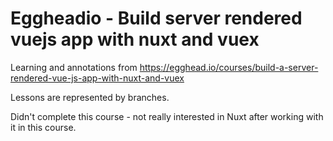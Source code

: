 # Eggheadio - Build server rendered vuejs app with nuxt and vuex

Learning and annotations from https://egghead.io/courses/build-a-server-rendered-vue-js-app-with-nuxt-and-vuex

Lessons are represented by branches.

Didn't complete this course - not really interested in Nuxt after working with it in
this course.

